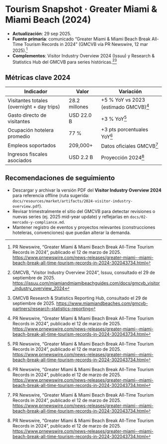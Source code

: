 # Tourism Snapshot · Greater Miami & Miami Beach (2024)

- **Actualización**: 29 sep 2025.
- **Fuente primaria**: comunicado “Greater Miami & Miami Beach Break All-Time Tourism Records in 2024” (GMCVB vía PR Newswire, 12 mar 2025).[^prnewswire]
- **Complementos**: Visitor Industry Overview 2024 (Issuu) y Research & Statistics Hub del GMCVB para series históricas.[^issuu][^gmcvb-research]

## Métricas clave 2024

| Indicador | Valor | Variación |
|-----------|-------|-----------|
| Visitantes totales (overnight + day trips) | 28.2 millones | +5 % YoY vs 2023 (estimado GMCVB)[^prnewswire] |
| Gasto directo de visitantes | USD 22.0 B | +3 % YoY[^prnewswire] |
| Ocupación hotelera promedio | 77 % | +3 pts porcentuales YoY[^prnewswire] |
| Empleos soportados | 209,000+ | Datos oficiales GMCVB[^prnewswire] |
| Ingresos fiscales asociados | USD 2.2 B | Proyección 2024[^prnewswire] |

## Recomendaciones de seguimiento
- Descargar y archivar la versión PDF del **Visitor Industry Overview 2024** para referencia offline (ruta sugerida: `docs/resources/market/artifacts/2024-visitor-industry-overview.pdf`).
- Revisar trimestralmente el sitio del GMCVB para detectar revisiones o nuevas series (ej. 2025 mid-year update) y reflejarlas en `docs/02-mercado-y-compliance.md`.
- Mantener registro de eventos y proyectos relevantes (construcciones hoteleras, convenciones) que puedan alterar la demanda.

[^prnewswire]: PR Newswire, “Greater Miami & Miami Beach Break All-Time Tourism Records in 2024”, publicado el 12 de marzo de 2025. https://www.prnewswire.com/news-releases/greater-miami--miami-beach-break-all-time-tourism-records-in-2024-302043734.html
[^issuu]: GMCVB, “Visitor Industry Overview 2024”, Issuu, consultado el 29 de septiembre de 2025. https://issuu.com/miamiandmiamibeachguides.com/docs/gmcvb_visitor_industry_overview_2024
[^gmcvb-research]: GMCVB Research & Statistics Reporting Hub, consultado el 29 de septiembre de 2025. https://www.miamiandbeaches.com/gmcvb-partners/research-statistics-reporting

